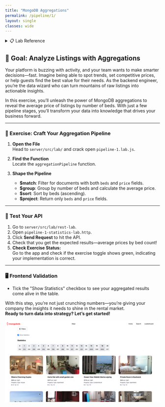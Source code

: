```yaml
---
title: "MongoDB Aggregations"
permalink: /pipeline/1/
layout: single
classes: wide
---
```


<details>
<summary>📋 Lab Reference</summary>
<p><strong>Associated Lab File:</strong> <code>pipeline-1.lab.js</code></p>
</details>

## 🚀 Goal: Analyze Listings with Aggregations

Your platform is buzzing with activity, and your team wants to make smarter decisions—fast. Imagine being able to spot trends, set competitive prices, or help guests find the best value for their needs. As the backend engineer, you’re the data wizard who can turn mountains of raw listings into actionable insights.

In this exercise, you’ll unleash the power of MongoDB aggregations to reveal the average price of listings by number of beds. With just a few pipeline stages, you’ll transform your data into knowledge that drives your business forward.

---

### 🧩 Exercise: Craft Your Aggregation Pipeline

1. **Open the File**  
   Head to `server/src/lab/` and crack open `pipeline-1.lab.js`.

2. **Find the Function**  
   Locate the `aggregationPipeline` function.

3. **Shape the Pipeline**  
   - **$match**: Filter for documents with both `beds` and `price` fields.  
   - **$group**: Group by number of beds and calculate the average price.  
   - **$sort**: Sort by beds (ascending).  
   - **$project**: Return only `beds` and `price` fields.

---

### 🚦 Test Your API

1. Go to `server/src/lab/rest-lab`.
2. Open `pipeline-1-statistics-lab.http`.
3. Click **Send Request** to hit the API.
4. Check that you get the expected results—average prices by bed count!
5. **Check Exercise Status:**  
   Go to the app and check if the exercise toggle shows green, indicating your implementation is correct.

---

### 🖥️ Frontend Validation

- Tick the "Show Statistics" checkbox to see your aggregated results come alive in the table.

With this step, you’re not just crunching numbers—you’re giving your company the insights it needs to shine in the rental market.  
**Ready to turn data into strategy? Let’s get started!**

![pipeline-1-lab](../../assets/images/pipeline-1-lab.png)
